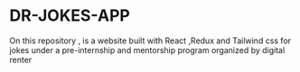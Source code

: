 # DR-JOKES-APP
On this repository , is a website built with React ,Redux and Tailwind css for jokes under a pre-internship and mentorship program organized by digital renter 
